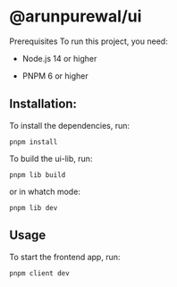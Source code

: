 # @arunpurewal/ui

Prerequisites
To run this project, you need:

* Node.js 14 or higher

* PNPM 6 or higher

## Installation:
To install the dependencies, run:

`pnpm install`

To build the ui-lib, run:

`pnpm lib build`

or in whatch mode:

`pnpm lib dev`

## Usage
To start the frontend app, run:

`pnpm client dev`
